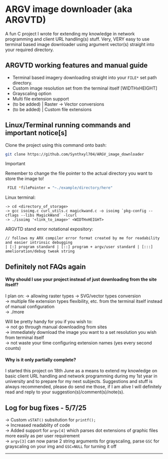 
# ARGV image downloader (aka ARGVTD)
A fun C project I wrote for extending my knowledge in network programming and client URL handling(s) stuff.
Very, VERY easy to use terminal based image downloader using argument vector(s) straight into your required directory.

## ARGVTD working features and manual guide
- Terminal based imagery downloading straight into your `FILE*` set path directory. <br>
- Custom image resolution set from the terminal itself [WIDTHxHEIGHT]
- Grayscaling option
- Multi file extension support
- (to be added) | Raster -> Vector conversions
- (to be added) | Custom file extensions

## Linux/Terminal running commands and important notice[s]

Clone the project using this command onto bash:
```bash
git clone https://github.com/Synthxyl704/ARGV_image_downloader
```

> [!IMPORTANT]
> Remember to change the file pointer to the actual directory you want to store the image to!
> ```bash
>  FILE *filePointer = "~./example/directory/here"
> ```

Linux terminal:
```
-> cd <directory_of_storage>
-> gcc isoimg.c curl_utils.c magickwand.c -o isoimg `pkg-config --cflags --libs MagickWand` -lcurl
-> ./isoimg '<link_to_image>' <WIDTHxHEIGHT>
```

ARGVTD stand error notational expository:
```
// follows my ARX compiler error format created by me for readability and easier intrinsic debugging
| [:] program standard | [::] program + argv/user standard | [:::] amelioration/debug tweak string       
```

## Definitely not FAQs again

#### Why should I use your project instead of just downloading from the site itself?

I plan on:
-> allowing raster types -> SVG/vector types conversion <br>
-> multiple file extension types flexibility, etc. from the terminal itself instead of manual configuration <br>
-> ./more <br>

Will be pretty handy for you if you wish to: <br>
-> not go through manual downloading from sites <br>
-> immediately download the image you want to a set resolution you wish from terminal itself <br>
-> not waste your time configuring extension names (yes every second counts) <br>

#### Why is it only partially complete?

I started this project on 18th June as a means to extend my knowledge on basic client URL handling and network programming during my 1st year in university and to prepare for my next subjects.
Suggestions and stuff is always recommended, please do send me those, if I am alive I will definitely read and reply to your suggestion(s)/comment(s)/note(s).

## Log for bug fixes - 5/7/25

-> Custom `vSTAT()` subsitution for `printf();` <br>
-> Increased readablity of code <br>
-> Added support for `argv[4]` which parses dot extensions of graphic files more easily as per user requirement <br>
-> `argv[3]` can now parse 2 string arguments for grayscaling, parse `GSC` for grayscaling on your img and `GSC=NULL` for turning it off <br>

<hr>
